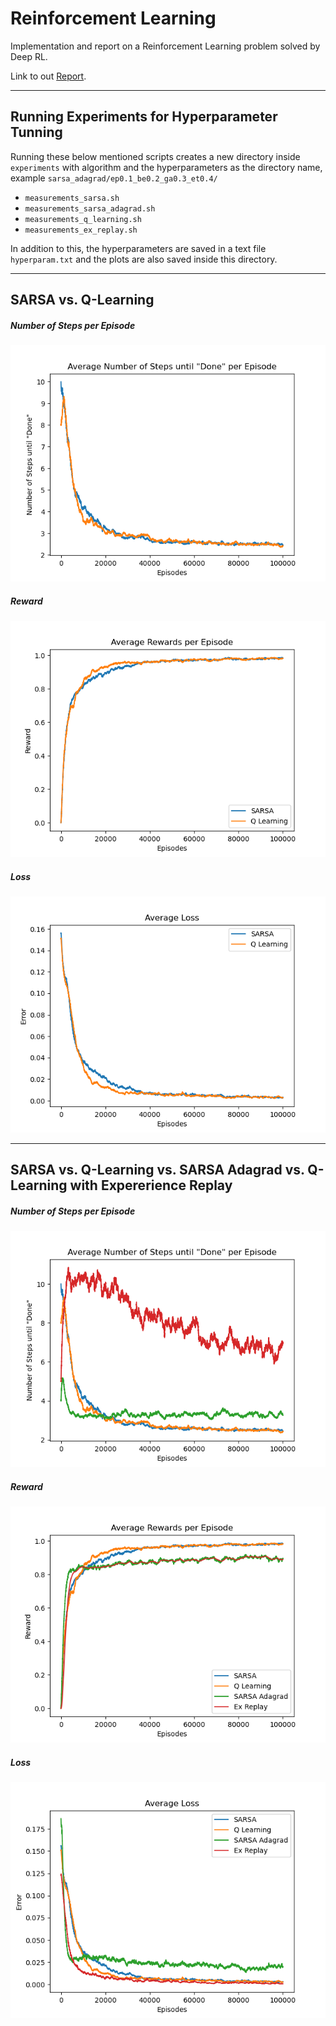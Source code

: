 # Reinforcement Learning
Implementation and report on a Reinforcement Learning problem solved by Deep RL. 

Link to out [Report](https://www.overleaf.com/project/620e551a6b5487b020e3aa29).

---

## Running Experiments for Hyperparameter Tunning

Running these below mentioned scripts creates a new directory inside `experiments` with algorithm and the
hyperparameters as the directory name, example `sarsa_adagrad/ep0.1_be0.2_ga0.3_et0.4/`

 - `measurements_sarsa.sh`
 - `measurements_sarsa_adagrad.sh`
 - `measurements_q_learning.sh`
 - `measurements_ex_replay.sh`

 In addition to this, the hyperparameters are saved in a text file `hyperparam.txt` and the plots are also saved inside this directory.

---

## SARSA vs. Q-Learning

##### Number of Steps per Episode
![N_steps_sarsa_qlearning](https://github.com/amohap/reinforcement-learning/blob/main/plotting/sarsa_qlearning_default/svsq_report_N_moves.png)

##### Reward
![Reward_sarsa_qlearning](https://github.com/amohap/reinforcement-learning/blob/main/plotting/sarsa_qlearning_default/svsq_report_reward.png)

##### Loss
![Loss_sarsa_qlearning](https://github.com/amohap/reinforcement-learning/blob/main/plotting/sarsa_qlearning_default/svsq_report_delta.png)

---

## SARSA vs. Q-Learning vs. SARSA Adagrad vs. Q-Learning with Expererience Replay

##### Number of Steps per Episode
![N_steps_sarsa_qlearning](https://github.com/amohap/reinforcement-learning/blob/main/plotting/sarsa_qlearning_default/comp_new_report_N_moves.png)

##### Reward
![Reward_sarsa_qlearning](https://github.com/amohap/reinforcement-learning/blob/main/plotting/sarsa_qlearning_default/comp_new_report_reward.png)

##### Loss
![Loss_sarsa_qlearning](https://github.com/amohap/reinforcement-learning/blob/main/plotting/sarsa_qlearning_default/comp_new_report_delta.png)